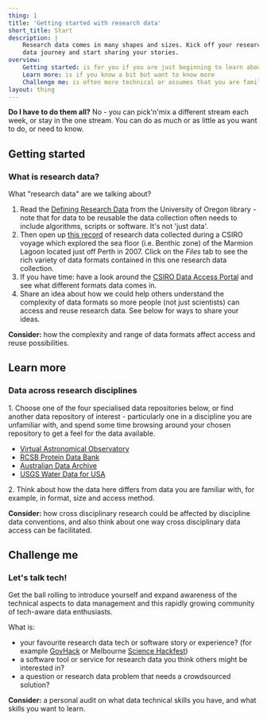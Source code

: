 ```yaml
---
thing: 1
title: 'Getting started with research data'
short_title: Start
description: |
    Research data comes in many shapes and sizes. Kick off your research 
    data journey and start sharing your stories.
overview:
    Getting started: is for you if you are just beginning to learn about research data
    Learn more: is if you know a bit but want to know more
    Challenge me: is often more technical or assumes that you are familiar with at least the basics of managing and wrangling research data.
layout: thing
---
```


**Do I have to do them all?** No - you can pick'n'mix a different stream
each week, or stay in the one stream. You can do as much or as little as
you want to do, or need to know.

## Getting started
### What is research data?

What "research data" are we talking about?

1.  Read the [Defining Research
    Data](https://library.uoregon.edu/datamanagement/datadefined) from
    the University of Oregon library - note that for data to be reusable
    the data collection often needs to include algorithms, scripts or
    software. It's not 'just data'.
2.  Then open up [this record](http://doi.org/10.4225/08/51145B02F20A8)
    of research data collected during a CSIRO voyage which explored the
    sea floor (i.e. Benthic zone) of the Marmion Lagoon located just off
    Perth in 2007. Click on the *Files* tab to see the rich variety of
    data formats contained in this one research data collection.
3.  If you have time: have a look around the [CSIRO Data Access
    Portal](https://data.csiro.au/) and see what different formats data
    comes in.
4.  Share an idea about how we could help others understand the
    complexity of data formats so more people (not just scientists) can
    access and reuse research data. See below for ways to share your
    ideas.

**Consider:** how the complexity and range of data formats affect access
and reuse possibilities.

## Learn more
### Data across research disciplines

1\. Choose one of the four specialised data repositories below, or find
another data repository of interest - particularly one in a discipline
you are unfamiliar with, and spend some time browsing around your chosen
repository to get a feel for the data available.

-   [Virtual Astronomical
    Observatory](http://www.virtualobservatory.org/)
-   [RCSB Protein Data Bank](http://www.rcsb.org/pdb/home/home.do)
-   [Australian Data Archive](https://www.ada.edu.au/)
-   [USGS Water Data for USA](http://waterdata.usgs.gov/nwis)

2\. Think about how the data here differs from data you are familiar
with, for example, in format, size and access method.

**Consider:** how cross disciplinary research could be affected by
discipline data conventions, and also think about one way cross
disciplinary data access can be facilitated.

## Challenge me
### Let's talk tech!

Get the ball rolling to introduce yourself and expand awareness of the
technical aspects to data management and this rapidly growing community
of tech-aware data enthusiasts.

What is:

-   your favourite research data tech or software story or experience?
    (for example [GovHack](https://www.govhack.org/) or Melbourne
    [Science Hackfest](http://sciencehackau.github.io/melbourne/))
-   a software tool or service for research data you think others might
    be interested in?
-   a question or research data problem that needs a crowdsourced
    solution?

**Consider:** a personal audit on what data technical skills you have,
and what skills you want to learn.